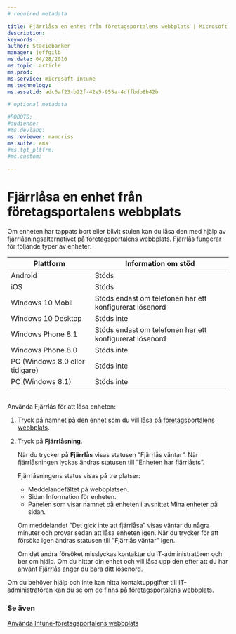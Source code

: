 ```yaml
---
# required metadata

title: Fjärrlåsa en enhet från företagsportalens webbplats | Microsoft Intune
description:
keywords:
author: Staciebarker
manager: jeffgilb
ms.date: 04/28/2016
ms.topic: article
ms.prod:
ms.service: microsoft-intune
ms.technology:
ms.assetid: adc6af23-b22f-42e5-955a-4dffbdb8b42b

# optional metadata

#ROBOTS:
#audience:
#ms.devlang:
ms.reviewer: mamoriss
ms.suite: ems
#ms.tgt_pltfrm:
#ms.custom:

---
```



# Fjärrlåsa en enhet från företagsportalens webbplats

Om enheten har tappats bort eller blivit stulen kan du låsa den med hjälp av fjärrlåsningsalternativet på [företagsportalens webbplats](http://portal.manage.microsoft.com). Fjärrlås fungerar för följande typer av enheter:

Plattform  |Information om stöd  
---------|---------
Android | Stöds       
iOS | Stöds
Windows 10 Mobil | Stöds endast om telefonen har ett konfigurerat lösenord     
Windows 10 Desktop | Stöds inte  
Windows Phone 8.1 | Stöds endast om telefonen har ett konfigurerat lösenord
Windows Phone 8.0 | Stöds inte
PC (Windows 8.0 eller tidigare) | Stöds inte       
PC (Windows 8.1) | Stöds inte

</br>
Använda Fjärrlås för att låsa enheten:

1.  Tryck på namnet på den enhet som du vill låsa på [företagsportalens webbplats](http://portal.manage.microsoft.com).

2.  Tryck på **Fjärrlåsning**.

    När du trycker på **Fjärrlås** visas statusen ”Fjärrlås väntar”.  När fjärrlåsningen lyckas ändras statusen till ”Enheten har fjärrlåsts”.

    Fjärrlåsningens status visas på tre platser:

    * Meddelandefältet på webbplatsen. 
    * Sidan Information för enheten.
    * Panelen som visar namnet på enheten i avsnittet Mina enheter på sidan.

    Om meddelandet ”Det gick inte att fjärrlåsa” visas väntar du några minuter och provar sedan att låsa enheten igen. När du trycker för att försöka igen ändras statusen till ”Fjärrlås väntar” igen. 

    Om det andra försöket misslyckas kontaktar du IT-administratören och ber om hjälp. Om du hittar din enhet och vill låsa upp den efter att du har använt Fjärrlås anger du bara ditt lösenord.

Om du behöver hjälp och inte kan hitta kontaktuppgifter till IT-administratören kan du se om de finns på [företagsportalens webbplats](http://portal.manage.microsoft.com).

### Se även
[Använda Intune-företagsportalens webbplats](using-the-intune-company-portal-website.md)

<!--HONumber=Jun16_HO1-->


